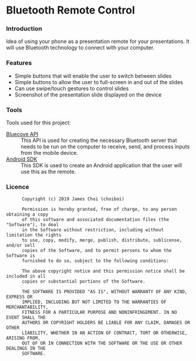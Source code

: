 Bluetooth Remote Control
========================

### Introduction
Idea of using your phone as a presentation remote for your presentations. It will use Bluetooth technology to connect with your computer.

### Features
 * Simple buttons that will enable the user to switch between slides
 * Simple buttons to allow the user to full-screen in and out of the slides
 * Can use swipe/touch gestures to control slides
 * Screenshot of the presentation slide displayed on the device

### Tools
Tools used for this project:
<dl>
  <dt><a href="http://bluecove.org/">Bluecove API</a></dt>
  <dd>
    This API is used for creating the necessary Bluetooth server that needs to be run on the computer to receive, 
    send, and process inputs from the mobile device.
  </dd>
  <dt><a href="http://developer.android.com/index.html">Android SDK</a><dt>
  <dd>
    This SDK is used to create an Android application that the user will use this as the remote.
  </dd>
</dl>

### Licence
```
      Copyright (c) 2019 James Choi (choiboi)

      Permission is hereby granted, free of charge, to any person obtaining a copy
      of this software and associated documentation files (the "Software"), to deal
      in the Software without restriction, including without limitation the rights
      to use, copy, modify, merge, publish, distribute, sublicense, and/or sell
      copies of the Software, and to permit persons to whom the Software is
      furnished to do so, subject to the following conditions:

      The above copyright notice and this permission notice shall be included in all
      copies or substantial portions of the Software.

      THE SOFTWARE IS PROVIDED "AS IS", WITHOUT WARRANTY OF ANY KIND, EXPRESS OR
      IMPLIED, INCLUDING BUT NOT LIMITED TO THE WARRANTIES OF MERCHANTABILITY,
      FITNESS FOR A PARTICULAR PURPOSE AND NONINFRINGEMENT. IN NO EVENT SHALL THE
      AUTHORS OR COPYRIGHT HOLDERS BE LIABLE FOR ANY CLAIM, DAMAGES OR OTHER
      LIABILITY, WHETHER IN AN ACTION OF CONTRACT, TORT OR OTHERWISE, ARISING FROM,
      OUT OF OR IN CONNECTION WITH THE SOFTWARE OR THE USE OR OTHER DEALINGS IN THE
      SOFTWARE.
```
